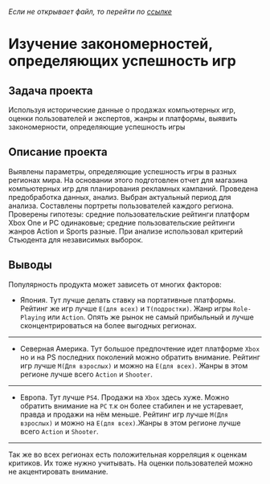 *Если не открывает файл, то перейти по [ссылке](https://nbviewer.jupyter.org/github/kotl68/introductions/blob/master/success_of_games/Games.ipynb)*

# Изучение закономерностей, определяющих успешность игр
## Задача проекта  

Используя исторические данные о продажах компьютерных игр, оценки пользователей и экспертов, жанры и платформы, выявить закономерности, определяющие успешность игры
## Описание проекта 
Выявлены параметры, определяющие успешность игры в разных регионах мира. На
основании этого подготовлен отчет для магазина компьютерных игр для планирования
рекламных кампаний. Проведена предобработка данных, анализ. Выбран актуальный
период для анализа. Составлены портреты пользователей каждого региона. Проверены
гипотезы: средние пользовательские рейтинги платформ Xbox One и PC одинаковые;
средние пользовательские рейтинги жанров Action и Sports разные. При анализе использовал критерий Стьюдента для независимых выборок.


## Выводы
Популярность продукта может зависеть от многих факторов:
- Япония. Тут лучше делать ставку на портативные платформы. Рейтинг же игр лучше `E(для всех)` и `Т(подростки)`. Жанр игры `Role-Playing` или `Action`. Опять же рынок не самый прибыльный и лучше сконцентрироваться на более выгодных регионах.
***
- Северная Америка. Тут большое предпочтение идет платформе `Xbox` но и на PS последних поколений можно обратить внимание. Рейтинг игр лучше `M(Для взрослых)` и можно на `E(для всех)`. Жанры в этом регионе лучше всего `Action` и `Shooter`.
***
- Европа. Тут лучше `PS4`. Продажи на `Xbox` здесь хуже. Можно обратить внимание на `PC` т.к он более стабилен и не устаревает, правда и продажи на нём меньше. Рейтинг игр лучше `M(Для взрослых)` и можно на `E(для всех)`.Жанры в этом регионе лучше всего `Action` и `Shooter`.
***
Так же во всех регионах есть положительная корреляция к оценкам критиков. Их тоже нужно учитывать. На оценки пользователей можно не акцентировать внимание.

